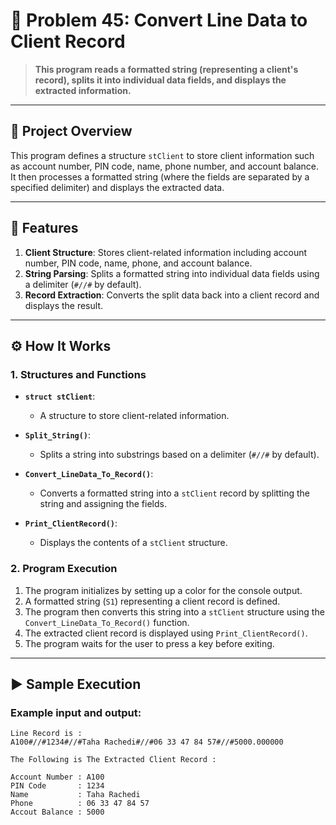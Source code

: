 # 🎯 Problem 45: Convert Line Data to Client Record 

> **This program reads a formatted string (representing a client's record), splits it into individual data fields, and displays the extracted information.**

---

## 📘 Project Overview
This program defines a structure `stClient` to store client information such as account number, PIN code, name, phone number, and account balance. It then processes a formatted string (where the fields are separated by a specified delimiter) and displays the extracted data.

---

## 🌟 Features
1. **Client Structure**: Stores client-related information including account number, PIN code, name, phone, and account balance.
2. **String Parsing**: Splits a formatted string into individual data fields using a delimiter (`#//#` by default).
3. **Record Extraction**: Converts the split data back into a client record and displays the result.

---

## ⚙️ How It Works

### 1. Structures and Functions
- **`struct stClient`**:
  - A structure to store client-related information.

- **`Split_String()`**:
  - Splits a string into substrings based on a delimiter (`#//#` by default).

- **`Convert_LineData_To_Record()`**:
  - Converts a formatted string into a `stClient` record by splitting the string and assigning the fields.

- **`Print_ClientRecord()`**:
  - Displays the contents of a `stClient` structure.

### 2. Program Execution
1. The program initializes by setting up a color for the console output.
2. A formatted string (`S1`) representing a client record is defined.
3. The program then converts this string into a `stClient` structure using the `Convert_LineData_To_Record()` function.
4. The extracted client record is displayed using `Print_ClientRecord()`.
5. The program waits for the user to press a key before exiting.

---

## ▶️ Sample Execution

### Example input and output:
```plaintext
Line Record is : 
A100#//#1234#//#Taha Rachedi#//#06 33 47 84 57#//#5000.000000

The Following is The Extracted Client Record :

Account Number : A100
PIN Code       : 1234
Name           : Taha Rachedi
Phone          : 06 33 47 84 57
Accout Balance : 5000
